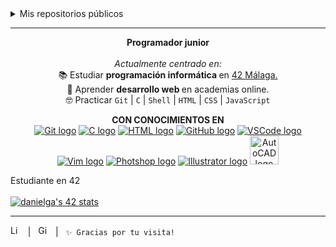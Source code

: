 <details>
  <summary>Mis repositorios públicos</summary>

<a href="https://github.com/DgPrometeo/42Discovery_Web"> <code>42Discovery_Web</code> </a>: Proyectos realizados en el Discovery Web de 42 Málaga donde trabajamos <code>HTML</code> | <code>CSS</code> | <code>JavaScript</code>. 
<br>
<a href="https://github.com/DgPrometeo/Libft"> <code>Libft</code> </a>: Mi primera librería en <code>C</code>.
<br>

</details>
<hr>
<p align="center">
  <b>Programador junior</b>
  <br /><br />
  <i> Actualmente centrado en: </i> <br />
📚 Estudiar  <b> programación informática  </b> en <a href="https://www.42malaga.com/"> 42 Málaga. </a> <br />
📖 Aprender <b> desarrollo web </b> en academias online. <br />
🤓 Practicar <code>Git</code> | <code>C</code> | <code>Shell</code> | <code>HTML</code> | <code>CSS</code> | <code>JavaScript</code> <br />
</p>

<p align="center"> <b> CON CONOCIMIENTOS EN </b> <br />
 <a href="https://git-scm.com/"><img src="https://skillicons.dev/icons?i=git" alt="Git logo" /></a>
<a href="https://www.w3schools.com/c/"><img src="https://skillicons.dev/icons?i=c" alt="C logo" /></a>
<a href="https://www.w3schools.com/html/default.asp"><img src="https://skillicons.dev/icons?i=html" alt="HTML logo" /></a>
<a href="https://github.com/"><img src="https://skillicons.dev/icons?i=github" alt="GitHub logo" /></a>
<a href="https://code.visualstudio.com/"><img src="https://skillicons.dev/icons?i=vscode" alt="VSCode logo" /></a>
<a href="https://www.vim.org/"><img src="https://skillicons.dev/icons?i=vim" alt="Vim logo" /></a>
<a href="https://www.adobe.com/es/products/photoshop.html"><img src="https://skillicons.dev/icons?i=ps" alt="Photshop logo" /></a>
<a href="https://www.adobe.com/es/products/illustrator.html"><img src="https://skillicons.dev/icons?i=ai" alt="Illustrator logo" /></a>
<a href="https://www.autodesk.es/products/autocad/overview?term=1-YEAR&tab=subscription"><img src="./icons/AutoCAD-Dark.svg" alt="AutoCAD logo" length="46px" width="46px" /></a>
</p>

  <summary>Estudiante en 42</summary>
  <br />
<a align="center" href="https://github.com/oakoudad/badge42"><img src="https://badge.mediaplus.ma/darkblue/danielga?1337Badge=off&UM6P=off" alt="danielga's 42 stats" /></a>

<hr>
<a href="https://www.linkedin.com/in/garciasanchezdaniel/"><img src="https://skillicons.dev/icons?i=linkedin" alt="Linkedin Logo" style="width: 16px; height: 16px" /></a> &nbsp | &nbsp
<a href="https://github.com/DgPrometeo"><img src="https://skillicons.dev/icons?i=github" alt="GitHub logo" style="width: 16px; height: 16px" /></a>  &nbsp | &nbsp <code>✨ Gracias por tu visita!</code> &nbsp 
